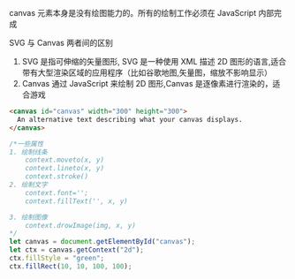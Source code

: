 canvas 元素本身是没有绘图能力的。所有的绘制工作必须在 JavaScript 内部完成

SVG 与 Canvas 两者间的区别

1. SVG 是指可伸缩的矢量图形, SVG 是一种使用 XML 描述 2D 图形的语言,适合带有大型渲染区域的应用程序（比如谷歌地图,矢量图，缩放不影响显示）
2. Canvas 通过 JavaScript 来绘制 2D 图形,Canvas 是逐像素进行渲染的，适合游戏

```HTML
<canvas id="canvas" width="300" height="300">
  An alternative text describing what your canvas displays.
</canvas>
```

```JavaScript
/*一些属性
1. 绘制线条
    context.moveto(x, y)
    context.lineto(x, y)
    context.stroke()
2. 绘制文字
    context.font='';
    context.fillText('', x, y)

3. 绘制图像
    context.drowImage(img, x, y)
*/
let canvas = document.getElementById("canvas");
let ctx = canvas.getContext("2d");
ctx.fillStyle = "green";
ctx.fillRect(10, 10, 100, 100);
```
